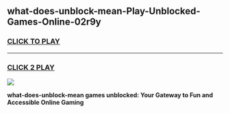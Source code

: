 
## what-does-unblock-mean-Play-Unblocked-Games-Online-02r9y
<h3>
<a href="https://premium76.site?title=what-does-unblock-mean&ref=25A">CLICK TO PLAY</a></h3>
<hr>

<h3>
<a href="https://premium76.site?title=what-does-unblock-mean&ref=25A">CLICK 2 PLAY</a>
  
</h3>

<a href="https://premium76.site?title=what-does-unblock-mean&ref=25A"><img src="https://clearcache.store/games.png"></a>


**what-does-unblock-mean games unblocked: Your Gateway to Fun and Accessible Online Gaming**
